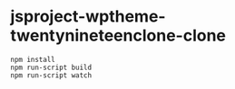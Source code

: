 # jsproject-wptheme-twentynineteenclone-clone


```
npm install
npm run-script build
npm run-script watch
```